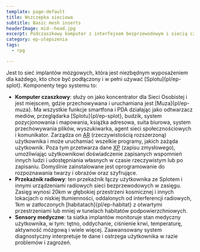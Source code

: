 ```yaml
---
template: page-default
title: Wszczepka sieciowa
subtitle: Basic mesh inserts
headerImage: mid--head.jpg
excerpt: Podczaszkowy komputer z interfejsem bezprzewodowym i siecią czujników raportujących stan morfa
category: ep-ulepszenia
tags:
  - rpg

---
```

Jest to sieć implantów mózgowych, która jest niezbędnym wyposażeniem dla każdego, kto chce być podłączony i w pełni używać [Splotu]{pl/ep-splot}. Komponenty tego systemu to:

*   **Komputer czaszkowy**: służy on jako koncentrator dla Sieci Osobistej i jest miejscem, gdzie przechowywana i uruchamiana jest [Muza]{pl/ep-muza}. Ma wszystkie funkcje smartfona i PDA działając jako odtwarzacz mediów, przeglądarka [Splotu]{pl/ep-splot}, budzik, system pozycjonowania i mapowania, książka adresowa, suita biurowa, system przechowywania plików, wyszukiwarka, agent sieci społecznościowych i komunikator. Zarządza on [AR](#) (rzeczywistością rozszerzoną) użytkownika i może uruchamiać wszelkie programy, jakich zażąda użytkownik. Poza tym przetwarza dane [XP](#) (zapisu zmysłowego), umożliwiając użytkownikowi doświadczenie zapisanych wspomnień innych ludzi i udostępniania własnych w czasie rzeczywistym lub po zapisaniu. Domyślnie zainstalowane jest oprogramowanie do rozpoznawania twarzy i obrazów oraz szyfrujące.
*   **Przekaźnik radiowy**: ten przekaźnik łączy użytkownika ze Splotem i innymi urządzeniami radiowych sieci bezprzewodowych w zasięgu. Zasięg wynosi 20km w głębokiej przestrzeni kosmicznej i innych lokacjach o niskiej tłumienności, oddalonych od interferencji radiowych, 1km w zatłoczonych [habitatach]{pl/ep-habitat} z otwartymi przestrzeniami lub mniej w tunelach habitatów podpowierzchniowych.
*   **Sensory medyczne**: ta siatka implantów monitoruje stan medyczny użytkownika, w tym: tętno, oddychanie, ciśnienie krwi, temperaturę, aktywność mózgową i wiele więcej. Zaawansowany system diagnostyczny interpretuje te dane i ostrzega użytkownika w razie problemów i zagrożeń.
